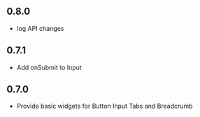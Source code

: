 ## 0.8.0
* log API changes

## 0.7.1
* Add onSubmit to Input

## 0.7.0
* Provide basic widgets for Button Input Tabs and Breadcrumb